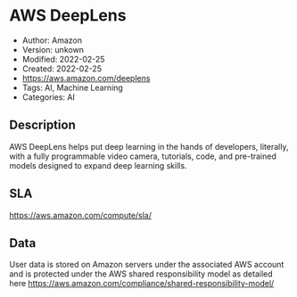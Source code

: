 # AWS DeepLens

* Author: Amazon
* Version: unkown
* Modified: 2022-02-25
* Created: 2022-02-25
* <https://aws.amazon.com/deeplens>
* Tags: AI, Machine Learning
* Categories: AI

## Description

AWS DeepLens helps put deep learning in the hands of developers, literally, with a fully programmable video camera, tutorials, code, and pre-trained models designed to expand deep learning skills.

## SLA

https://aws.amazon.com/compute/sla/

## Data

User data is stored on Amazon servers under the associated AWS account and is protected under the AWS shared responsibility model as detailed here https://aws.amazon.com/compliance/shared-responsibility-model/
